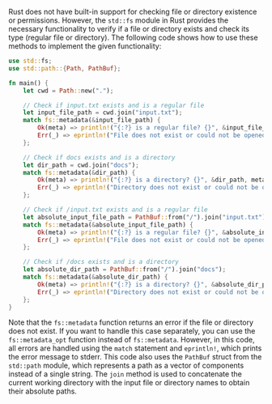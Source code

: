 Rust does not have built-in support for checking file or directory existence or permissions. However, the `std::fs` module in Rust provides the necessary functionality to verify if a file or directory exists and check its type (regular file or directory). The following code shows how to use these methods to implement the given functionality:
```rust
use std::fs;
use std::path::{Path, PathBuf};

fn main() {
    let cwd = Path::new(".");

    // Check if input.txt exists and is a regular file
    let input_file_path = cwd.join("input.txt");
    match fs::metadata(&input_file_path) {
        Ok(meta) => println!("{:?} is a regular file? {}", &input_file_path, meta.is_file()),
        Err(_) => eprintln!("File does not exist or could not be opened"),
    };

    // Check if docs exists and is a directory
    let dir_path = cwd.join("docs");
    match fs::metadata(&dir_path) {
        Ok(meta) => println!("{:?} is a directory? {}", &dir_path, meta.is_dir()),
        Err(_) => eprintln!("Directory does not exist or could not be opened"),
    };

    // Check if /input.txt exists and is a regular file
    let absolute_input_file_path = PathBuf::from("/").join("input.txt");
    match fs::metadata(&absolute_input_file_path) {
        Ok(meta) => println!("{:?} is a regular file? {}", &absolute_input_file_path, meta.is_file()),
        Err(_) => eprintln!("File does not exist or could not be opened"),
    };

    // Check if /docs exists and is a directory
    let absolute_dir_path = PathBuf::from("/").join("docs");
    match fs::metadata(&absolute_dir_path) {
        Ok(meta) => println!("{:?} is a directory? {}", &absolute_dir_path, meta.is_dir()),
        Err(_) => eprintln!("Directory does not exist or could not be opened"),
    };
}
```
Note that the `fs::metadata` function returns an error if the file or directory does not exist. If you want to handle this case separately, you can use the `fs::metadata_opt` function instead of `fs::metadata`. However, in this code, all errors are handled using the `match` statement and `eprintln!`, which prints the error message to stderr.
This code also uses the `PathBuf` struct from the `std::path` module, which represents a path as a vector of components instead of a single string. The `join` method is used to concatenate the current working directory with the input file or directory names to obtain their absolute paths.
